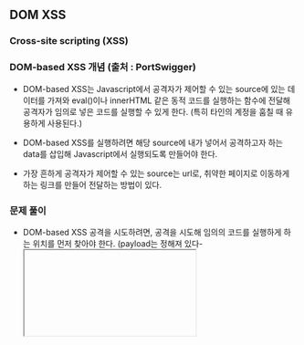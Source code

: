 ## DOM XSS

### Cross-site scripting (XSS)



### DOM-based XSS 개념 (출처 : PortSwigger)

- DOM-based XSS는 Javascript에서 공격자가 제어할 수 있는 source에 있는 데이터를 가져와 eval()이나 innerHTML 같은 동적 코드를 실행하는 함수에 전달해 공격자가 임의로 넣은 코드를 실행할 수 있게 한다. (특히 타인의 계정을 훔칠 때 유용하게 사용된다.)
  
- DOM-based XSS를 실행하려면 해당 source에 내가 넣어서 공격하고자 하는 data를 삽입해 Javascript에서 실행되도록 만들어야 한다. 
  
- 가장 흔하게 공격자가 제어할 수 있는 source는 url로, 취약한 페이지로 이동하게 하는 링크를 만들어 전달하는 방법이 있다.


### 문제 풀이

- DOM-based XSS 공격을 시도하려면, 공격을 시도해 임의의 코드를 실행하게 하는 위치를 먼저 찾아야 한다. (payload는 정해져 있다- <iframe src="javascript:alert(`xss`)">)

<img width="2811" height="1469" alt="image" src="https://github.com/user-attachments/assets/d8ff1a93-4ecf-4bba-bd91-60a2e68a0aa4" />

- 검색창은 사용자가 검색하고자 하는 값을 입력하면, 해당 값을 찾는 방식으로 동작한다.

<p align="center">
  <img src="https://github.com/user-attachments/assets/28598f0c-1462-44e2-979d-6e8ad349875e" width="45%" style="margin-right:10px;"/>
  <img src="https://github.com/user-attachments/assets/6170b56b-21e0-4957-96ee-f7aca884fa3b" width="45%"/>

</p>
